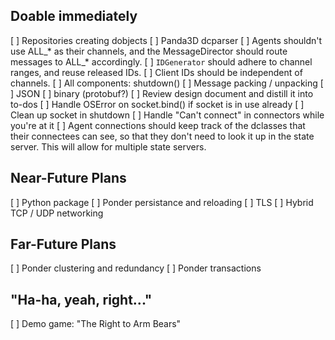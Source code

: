 Doable immediately
------------------

[ ] Repositories creating dobjects
    [ ] Panda3D dcparser
[ ] Agents shouldn't use ALL_* as their channels, and the MessageDirector should
    route messages to ALL_* accordingly.
[ ] `IDGenerator` should adhere to channel ranges, and reuse released IDs.
    [ ] Client IDs should be independent of channels.
[ ] All components: shutdown()
[ ] Message packing / unpacking
    [ ] JSON
    [ ] binary (protobuf?)
[ ] Review design document and distill it into to-dos
[ ] Handle OSError on socket.bind() if socket is in use already
    [ ] Clean up socket in shutdown
    [ ] Handle "Can't connect" in connectors while you're at it
[ ] Agent connections should keep track of the dclasses that their connectees
    can see, so that they don't need to look it up in the state server. This
    will allow for multiple state servers.


Near-Future Plans
-----------------

[ ] Python package
[ ] Ponder persistance and reloading
[ ] TLS
[ ] Hybrid TCP / UDP networking


Far-Future Plans
----------------

[ ] Ponder clustering and redundancy
[ ] Ponder transactions


"Ha-ha, yeah, right..."
-----------------------

[ ] Demo game: "The Right to Arm Bears"
